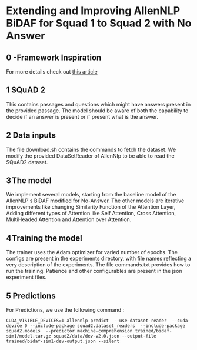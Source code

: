 # Extending and Improving AllenNLP BiDAF for Squad 1 to Squad 2 with No Answer

## 0 -Framework Inspiration
For more details check out [this article](https://medium.com/swlh/deep-learning-for-text-made-easy-with-allennlp-62bc79d41f31) 

## 1 SQuAD 2
This contains passages and questions which might have answers present in the provided passage. The model should be aware of both the capability to decide if an answer is present or if present what is the answer.

## 2 Data inputs
The file download.sh contains the commands to fetch the dataset. We modify the provided DataSetReader of AllenNlp to be able to read the SQuAD2 dataset.

## 3 The model
We implement several models, starting from the baseline model of the AllenNLP's BiDAF modified for No-Answer. The other models are iterative improvements like changing Similarity Function of the Attention Layer, Adding different types of Attention like Self Attention, Cross Attention, MultiHeaded Attention and Attention over Attention.

## 4 Training the model
The trainer uses the Adam optimizer for varied number of epochs. The configs are present in the experiments directory, with file names reflecting a very description of the experiments. The file commands.txt provides how to run the training. Patience and other configurables are present in the json experiment files.

## 5 Predictions
For Predictions, we use the following command :

`CUDA_VISIBLE_DEVICES=1 allennlp predict  --use-dataset-reader  --cuda-device 0 --include-package squad2.dataset_readers  --include-package squad2.models  --predictor machine-comprehension trained/bidaf-sim1/model.tar.gz squad2/data/dev-v2.0.json --output-file trained/bidaf-sim1-dev-output.json --silent`


